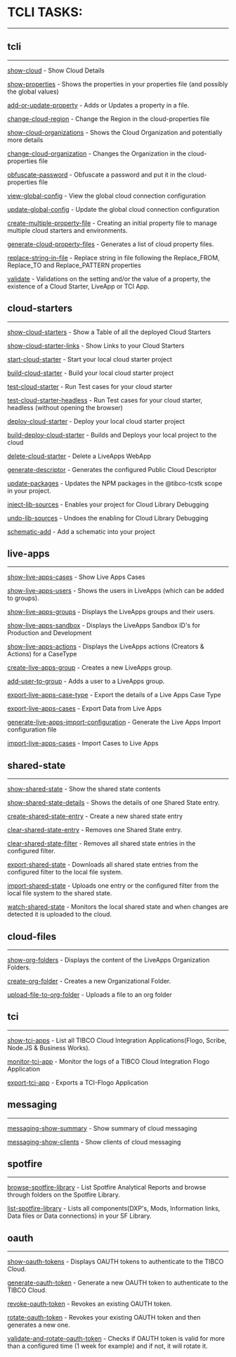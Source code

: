 # TCLI TASKS: 

---


## tcli

---


[show-cloud](./show-cloud.md) - Show Cloud Details

[show-properties](./show-properties.md) - Shows the properties in your properties file (and possibly the global values)

[add-or-update-property](./add-or-update-property.md) - Adds or Updates a property in a file.

[change-cloud-region](./change-cloud-region.md) - Change the Region in the cloud-properties file

[show-cloud-organizations](./show-cloud-organizations.md) - Shows the Cloud Organization and potentially more details

[change-cloud-organization](./change-cloud-organization.md) - Changes the Organization in the cloud-properties file

[obfuscate-password](./obfuscate-password.md) - Obfuscate a password and put it in the cloud-properties file

[view-global-config](./view-global-config.md) - View the global cloud connection configuration

[update-global-config](./update-global-config.md) - Update the global cloud connection configuration

[create-multiple-property-file](./create-multiple-property-file.md) - Creating an initial property file to manage multiple cloud starters and environments.

[generate-cloud-property-files](./generate-cloud-property-files.md) - Generates a list of cloud property files.

[replace-string-in-file](./replace-string-in-file.md) - Replace string in file following the Replace_FROM, Replace_TO and Replace_PATTERN properties

[validate](./validate.md) - Validations on the setting and/or the value of a property, the existence of a Cloud Starter, LiveApp or TCI App.


## cloud-starters

---


[show-cloud-starters](./show-cloud-starters.md) - Show a Table of all the deployed Cloud Starters

[show-cloud-starter-links](./show-cloud-starter-links.md) - Show Links to your Cloud Starters

[start-cloud-starter](./start-cloud-starter.md) - Start your local cloud starter project

[build-cloud-starter](./build-cloud-starter.md) - Build your local cloud starter project

[test-cloud-starter](./test-cloud-starter.md) - Run Test cases for your cloud starter

[test-cloud-starter-headless](./test-cloud-starter-headless.md) - Run Test cases for your cloud starter, headless (without opening the browser)

[deploy-cloud-starter](./deploy-cloud-starter.md) - Deploy your local cloud starter project

[build-deploy-cloud-starter](./build-deploy-cloud-starter.md) - Builds and Deploys your local project to the cloud

[delete-cloud-starter](./delete-cloud-starter.md) - Delete a LiveApps WebApp

[generate-descriptor](./generate-descriptor.md) - Generates the configured Public Cloud Descriptor

[update-packages](./update-packages.md) - Updates the NPM packages in the @tibco-tcstk scope in your project.

[inject-lib-sources](./inject-lib-sources.md) - Enables your project for Cloud Library Debugging

[undo-lib-sources](./undo-lib-sources.md) - Undoes the enabling for Cloud Library Debugging

[schematic-add](./schematic-add.md) - Add a schematic into your project


## live-apps

---


[show-live-apps-cases](./show-live-apps-cases.md) - Show Live Apps Cases

[show-live-apps-users](./show-live-apps-users.md) - Shows the users in LiveApps (which can be added to groups).

[show-live-apps-groups](./show-live-apps-groups.md) - Displays the LiveApps groups and their users.

[show-live-apps-sandbox](./show-live-apps-sandbox.md) - Displays the LiveApps Sandbox ID's for Production and Development

[show-live-apps-actions](./show-live-apps-actions.md) - Displays the LiveApps actions (Creators & Actions) for a CaseType

[create-live-apps-group](./create-live-apps-group.md) - Creates a new LiveApps group.

[add-user-to-group](./add-user-to-group.md) - Adds a user to a LiveApps group.

[export-live-apps-case-type](./export-live-apps-case-type.md) - Export the details of a Live Apps Case Type

[export-live-apps-cases](./export-live-apps-cases.md) - Export Data from Live Apps

[generate-live-apps-import-configuration](./generate-live-apps-import-configuration.md) - Generate the Live Apps Import configuration file

[import-live-apps-cases](./import-live-apps-cases.md) - Import Cases to Live Apps


## shared-state

---


[show-shared-state](./show-shared-state.md) - Show the shared state contents

[show-shared-state-details](./show-shared-state-details.md) - Shows the details of one Shared State entry.

[create-shared-state-entry](./create-shared-state-entry.md) - Create a new shared state entry

[clear-shared-state-entry](./clear-shared-state-entry.md) - Removes one Shared State entry.

[clear-shared-state-filter](./clear-shared-state-filter.md) - Removes all shared state entries in the configured filter.

[export-shared-state](./export-shared-state.md) - Downloads all shared state entries from the configured filter to the local file system.

[import-shared-state](./import-shared-state.md) - Uploads one entry or the configured filter from the local file system to the shared state.

[watch-shared-state](./watch-shared-state.md) - Monitors the local shared state and when changes are detected it is uploaded to the cloud.


## cloud-files

---


[show-org-folders](./show-org-folders.md) - Displays the content of the LiveApps Organization Folders.

[create-org-folder](./create-org-folder.md) - Creates a new Organizational Folder.

[upload-file-to-org-folder](./upload-file-to-org-folder.md) - Uploads a file to an org folder


## tci

---


[show-tci-apps](./show-tci-apps.md) - List all TIBCO Cloud Integration Applications(Flogo, Scribe, Node.JS & Business Works).

[monitor-tci-app](./monitor-tci-app.md) - Monitor the logs of a TIBCO Cloud Integration Flogo Application

[export-tci-app](./export-tci-app.md) - Exports a TCI-Flogo Application


## messaging

---


[messaging-show-summary](./messaging-show-summary.md) - Show summary of cloud messaging

[messaging-show-clients](./messaging-show-clients.md) - Show clients of cloud messaging


## spotfire

---


[browse-spotfire-library](./browse-spotfire-library.md) - List Spotfire Analytical Reports and browse through folders on the Spotfire Library.

[list-spotfire-library](./list-spotfire-library.md) - Lists all components(DXP's, Mods, Information links, Data files or Data connections) in your SF Library.


## oauth

---


[show-oauth-tokens](./show-oauth-tokens.md) - Displays OAUTH tokens to authenticate to the TIBCO Cloud.

[generate-oauth-token](./generate-oauth-token.md) - Generate a new OAUTH token to authenticate to the TIBCO Cloud.

[revoke-oauth-token](./revoke-oauth-token.md) - Revokes an existing OAUTH token.

[rotate-oauth-token](./rotate-oauth-token.md) - Revokes your existing OAUTH token and then generates a new one.

[validate-and-rotate-oauth-token](./validate-and-rotate-oauth-token.md) - Checks if OAUTH token is valid for more than a configured time (1 week for example) and if not, it will rotate it.